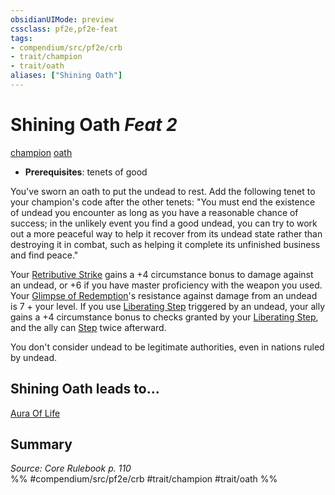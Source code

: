```yaml
---
obsidianUIMode: preview
cssclass: pf2e,pf2e-feat
tags:
- compendium/src/pf2e/crb
- trait/champion
- trait/oath
aliases: ["Shining Oath"]
---
```

# Shining Oath  *Feat 2*  
[champion](../../rules/traits/champion.md)  [oath](../../rules/traits/oath.md)  

- **Prerequisites**: tenets of good

You've sworn an oath to put the undead to rest. Add the following tenet to your champion's code after the other tenets: "You must end the existence of undead you encounter as long as you have a reasonable chance of success; in the unlikely event you find a good undead, you can try to work out a more peaceful way to help it recover from its undead state rather than destroying it in combat, such as helping it complete its unfinished business and find peace."

Your [Retributive Strike](../../rules/actions/retributive-strike.md) gains a +4 circumstance bonus to damage against an undead, or +6 if you have master proficiency with the weapon you used. Your [Glimpse of Redemption](../../rules/actions/glimpse-of-redemption.md)'s resistance against damage from an undead is 7 + your level. If you use [Liberating Step](../../rules/actions/liberating-step.md) triggered by an undead, your ally gains a +4 circumstance bonus to checks granted by your [Liberating Step](../../rules/actions/liberating-step.md), and the ally can [Step](../../rules/actions/step.md) twice afterward.

You don't consider undead to be legitimate authorities, even in nations ruled by undead.

## Shining Oath leads to...

[Aura Of Life](aura-of-life.md)

## Summary

*Source: Core Rulebook p. 110*  
%% #compendium/src/pf2e/crb #trait/champion #trait/oath %%